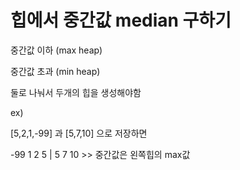 # 힙에서 중간값 median 구하기

중간값 이하 (max heap)

중간값 초과 (min heap)

둘로 나눠서 두개의 힙을 생성해야함

ex) 

[5,2,1,-99] 과 [5,7,10] 으로 저장하면

-99 1 2 5 | 5 7 10 >> 중간값은 왼쪽힙의 max값 